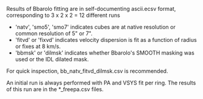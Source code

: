 Results of Bbarolo fitting are in self-documenting ascii.ecsv format, corresponding to 3 x 2 x 2 = 12 different runs

* 'natv', 'smo5', 'smo7' indicates cubes are at native resolution or common resolution of 5" or 7".
* 'fitvd' or 'fixvd' indicates velocity dispersion is fit as a function of radius or fixes at 8 km/s.
* 'bbmsk' or 'dilmsk' indicates whether Bbarolo's SMOOTH masking was used or the IDL dilated mask.

For quick inspection, bb_natv_fitvd_dilmsk.csv is recommended.

An initial run is always performed with PA and VSYS fit per ring.  The results of this run are in the *_freepa.csv files.
